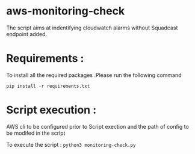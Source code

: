 # aws-monitoring-check
The script aims at indentifying cloudwatch alarms without Squadcast endpoint added.

# Requirements : 
To install all the required packages .Please run the following command 

```pip install -r requirements.txt```

# Script execution :

AWS cli to be configured prior to Script exection and the path of config to be modifed in the script 

To execute the script : ```python3 monitoring-check.py```


